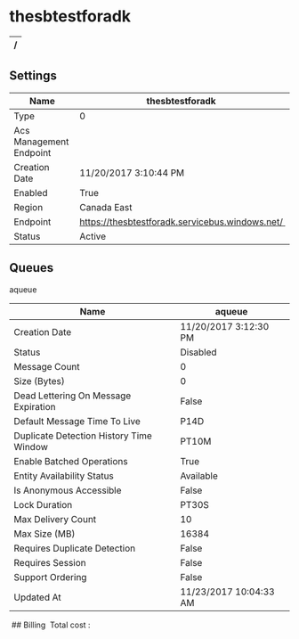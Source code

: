 # thesbtestforadk 


| / |
| --- |


## Settings


| Name | thesbtestforadk  |
| --- | --- |
| Type | 0  |
| Acs Management Endpoint |   |
| Creation Date | 11/20/2017 3:10:44 PM  |
| Enabled | True  |
| Region | Canada East  |
| Endpoint | https://thesbtestforadk.servicebus.windows.net/  |
| Status | Active  |

## Queues

aqueue 

| Name | aqueue  |
| --- | --- |
| Creation Date | 11/20/2017 3:12:30 PM  |
| Status | Disabled  |
| Message Count | 0  |
| Size (Bytes) | 0  |
| Dead Lettering On Message Expiration | False  |
| Default Message Time To Live | P14D  |
| Duplicate Detection History Time Window | PT10M  |
| Enable Batched Operations | True  |
| Entity Availability Status | Available  |
| Is Anonymous Accessible | False  |
| Lock Duration | PT30S  |
| Max Delivery Count | 10  |
| Max Size (MB) | 16384  |
| Requires Duplicate Detection | False  |
| Requires Session | False  |
| Support Ordering | False  |
| Updated At | 11/23/2017 10:04:33 AM  |

 ## Billing
 Total cost : 
